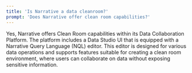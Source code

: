 ```yaml
---
title: 'Is Narrative a data cleanroom?'
prompt: 'Does Narrative offer clean room capabilities?'
---
```

Yes, Narrative offers Clean Room capabilities within its Data Collaboration Platform. The platform includes a Data Studio UI that is equipped with a Narrative Query Language (NQL) editor. This editor is designed for various data operations and supports features suitable for creating a clean room environment, where users can collaborate on data without exposing sensitive information.